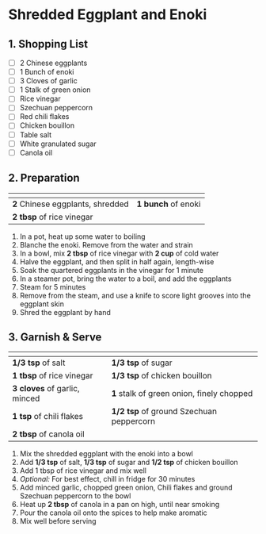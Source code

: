 # Shredded Eggplant and Enoki

## 1. Shopping List
- [ ] 2 Chinese eggplants
- [ ] 1 Bunch of enoki
- [ ] 3 Cloves of garlic
- [ ] 1 Stalk of green onion
- [ ] Rice vinegar
- [ ] Szechuan peppercorn
- [ ] Red chili flakes
- [ ] Chicken bouillon
- [ ] Table salt
- [ ] White granulated sugar
- [ ] Canola oil

## 2. Preparation
|<!-- -->|<!-- -->|
|---|---|
| **2** Chinese eggplants, shredded | **1 bunch** of enoki|
| **2 tbsp** of rice vinegar| |

1. In a pot, heat up some water to boiling
2. Blanche the enoki. Remove from the water and strain
3. In a bowl, mix **2 tbsp** of rice vinegar with **2 cup** of cold water
4. Halve the eggplant, and then split in half again, length-wise
5. Soak  the quartered eggplants in the vinegar for 1 minute
6. In a steamer pot, bring the water to a boil, and add the eggplants
7. Steam for 5 minutes
8. Remove from the steam, and use a knife to score light grooves into the eggplant skin
9. Shred the eggplant by hand

## 3. Garnish & Serve
|<!-- -->|<!-- -->|
|---|---|
**1/3 tsp** of salt|**1/3 tsp** of sugar
**1 tbsp** of rice vinegar|**1/3 tsp** of chicken bouillon
**3 cloves** of garlic, minced|**1** stalk of green onion, finely chopped
**1 tsp** of chili flakes|**1/2 tsp** of ground Szechuan peppercorn
**2 tbsp** of canola oil| |

1. Mix the shredded eggplant with the enoki into a bowl
2. Add **1/3 tsp** of salt, **1/3 tsp** of sugar and **1/2 tsp** of chicken bouillon
3. Add 1 tbsp of rice vinegar and mix well
4. *Optional:* For best effect, chill in fridge for 30 minutes
5. Add minced garlic, chopped green onion, Chili flakes and ground Szechuan peppercorn to the bowl
6. Heat up **2 tbsp** of canola in a pan on high, until near smoking
7. Pour the canola oil onto the spices to help make aromatic
8. Mix well before serving  